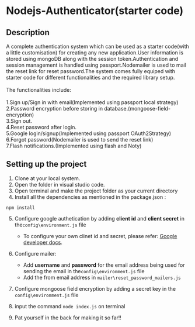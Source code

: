 # Nodejs-Authenticator(starter code)

## Description

 A complete authentication system which can be used as a starter code(with a little customisation) for creating any new application.User information is stored using mongoDB along with the session token.Authentication and session management is handled using passport.Nodemailer is used to mail the reset link for reset password.The system comes fully equiped with starter code for different functionalities and the required library setup. <br /><br />
 The functionalities include: <br /> <br />
 1.Sign up/Sign in with email(Implemented using passport local strategy) <br />
 2.Password encryption before storing in database.(mongoose-field-encryption) <br />
 3.Sign out. <br />
 4.Reset password after login. <br />
 5.Google login/signup(Implemented using passport OAuth2Strategy) <br />
 6.Forgot password(Nodemailer is used to send the reset link) <br />
 7.Flash notifications.(Implemented using flash and Noty)<br />


## Setting up the project
1. Clone at your local system.
2. Open the folder in visual studio code.
3. Open terminal and make the project folder as your current directory
4. Install all the dependencies as mentioned in the package.json :
```
npm install
```
5. Configure google authetication by adding **client id** and **client secret** in the`config\environment.js` file
   - To configure your own clinet id and secret, please refer: [Google developer docs](https://developers.google.com/adwords/api/docs/guides/authentication#create_a_client_id_and_client_secret).
6. Configure mailer:
   - Add **username** and **password** for the email address being used for sending the email in the`config\environment.js` file  
   - Add the from email address in `mailer\reset_password_mailers.js`
7. Configure mongoose field encryption by adding a secret key in the `config\environment.js` file


8.  input the command `node index.js` on terminal

9. Pat yourself in the back for making it so far!!

